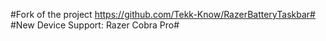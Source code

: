#Fork of the project https://github.com/Tekk-Know/RazerBatteryTaskbar#
#New Device Support: Razer Cobra Pro#

